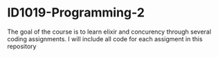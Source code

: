 # ID1019-Programming-2
The goal of the course is to learn elixir and concurency through several coding assignments.
I will include all code for each assigment in this repository
